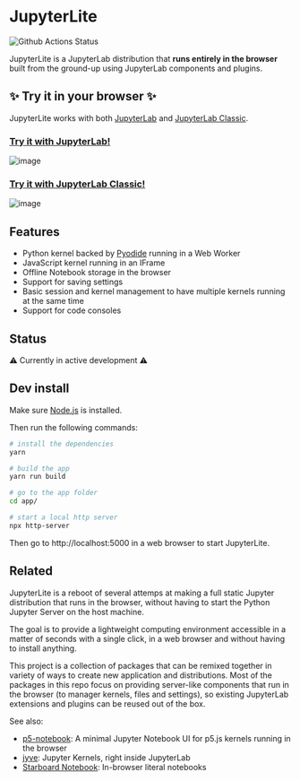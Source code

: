 # JupyterLite

![Github Actions Status](https://github.com/jtpio/jupyterlite/workflows/Build/badge.svg)

JupyterLite is a JupyterLab distribution that **runs entirely in the browser** built from the ground-up using JupyterLab components and plugins.

## ✨ Try it in your browser ✨

JupyterLite works with both [JupyterLab](https://github.com/jupyterlab/jupyterlab) and [JupyterLab Classic](https://github.com/jtpio/jupyterlab-classic).

### [Try it with JupyterLab!](https://jupyterlite.vercel.app/)

![image](https://user-images.githubusercontent.com/591645/114009512-7fe79600-9863-11eb-9aac-3a9ef6345011.png)

### [Try it with JupyterLab Classic!](https://jupyterlite.vercel.app/classic)

![image](https://user-images.githubusercontent.com/591645/114454062-78fdb200-9bda-11eb-9cda-4ee327dd1c77.png)

## Features

- Python kernel backed by [Pyodide](https://pyodide.org) running in a Web Worker
- JavaScript kernel running in an IFrame
- Offline Notebook storage in the browser
- Support for saving settings
- Basic session and kernel management to have multiple kernels running at the same time
- Support for code consoles

## Status

⚠️ Currently in active development ⚠️

## Dev install

Make sure [Node.js](https://nodejs.org) is installed.

Then run the following commands:

```bash
# install the dependencies
yarn

# build the app
yarn run build

# go to the app folder
cd app/

# start a local http server
npx http-server
```

Then go to http://localhost:5000 in a web browser to start JupyterLite.

## Related

JupyterLite is a reboot of several attemps at making a full static Jupyter distribution that runs in the browser, without having to start the Python Jupyter Server on the host machine.

The goal is to provide a lightweight computing environment accessible in a matter of seconds with a single click, in a web browser and without having to install anything.

This project is a collection of packages that can be remixed together in variety of ways to create new application and distributions. Most of the packages in this repo focus on providing server-like components that run in the browser (to manager kernels, files and settings), so existing JupyterLab extensions and plugins can be reused out of the box.

See also:

- [p5-notebook](https://github.com/jtpio/p5-notebook): A minimal Jupyter Notebook UI for p5.js kernels running in the browser
- [jyve](https://github.com/deathbeds/jyve): Jupyter Kernels, right inside JupyterLab
- [Starboard Notebook](https://github.com/gzuidhof/starboard-notebook): In-browser literal notebooks
